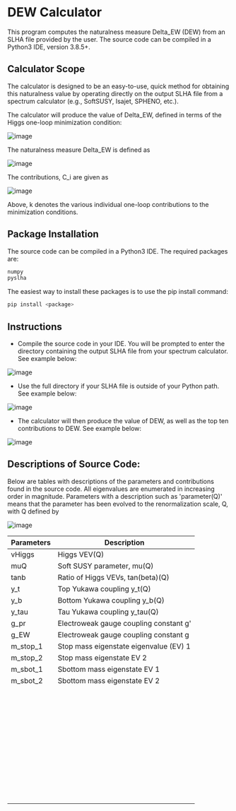 # DEW Calculator
This program computes the naturalness measure Delta_EW (DEW) from an SLHA file provided by the user. The source code can be compiled in a Python3 IDE, version 3.8.5+.

## Calculator Scope
The calculator is designed to be an easy-to-use, quick method for obtaining this naturalness value by operating directly on the output SLHA file from a spectrum calculator (e.g., SoftSUSY, Isajet, SPHENO, etc.).

The calculator will produce the value of Delta_EW, defined in terms of the Higgs one-loop minimization condition:

![image](https://user-images.githubusercontent.com/85904612/123332148-c3b67700-d505-11eb-88c6-1d0aa9cc8488.png)

The naturalness measure Delta_EW is defined as 

![image](https://user-images.githubusercontent.com/85904612/123333435-5d325880-d507-11eb-9437-68f18dbe9657.png)


The contributions, C_i are given as

![image](https://user-images.githubusercontent.com/85904612/123333314-36742200-d507-11eb-9343-4bdaf9272592.png)

Above, k denotes the various individual one-loop contributions to the minimization conditions. 

## Package Installation
The source code can be compiled in a Python3 IDE. The required packages are:

```sh
numpy
pyslha
```

The easiest way to install these packages is to use the pip install command:

```sh
pip install <package>
```

## Instructions
- Compile the source code in your IDE. You will be prompted to enter the directory containing the output SLHA file from your spectrum calculator. See example below:

![image](https://user-images.githubusercontent.com/85904612/123331182-91584a00-d504-11eb-868f-fdea750dc179.png)

- Use the full directory if your SLHA file is outside of your Python path. See example below:

![image](https://user-images.githubusercontent.com/85904612/123335876-b5b72500-d50a-11eb-8714-43db7c1c7992.png)

- The calculator will then produce the value of DEW, as well as the top ten contributions to DEW. See example below:

![image](https://user-images.githubusercontent.com/85904612/123335984-db442e80-d50a-11eb-8f73-5bb0d0040053.png)

## Descriptions of Source Code:
Below are tables with descriptions of the parameters and contributions found in the source code. All eigenvalues are enumerated in increasing order in magnitude. Parameters with a description such as 'parameter(Q)' means that the parameter has been evolved to the renormalization scale, Q, with Q defined by

![image](https://user-images.githubusercontent.com/85904612/123335409-067a4e00-d50a-11eb-88b1-8df6b125055f.png)


| Parameters | Description |
| ------ | ------ |
| vHiggs | Higgs VEV(Q) |
| muQ | Soft SUSY parameter, mu(Q) |
| tanb | Ratio of Higgs VEVs, tan(beta)(Q) |
| y_t | Top Yukawa coupling y_t(Q) |
| y_b | Bottom Yukawa coupling y_b(Q) |
| y_tau | Tau Yukawa coupling y_tau(Q) |
| g_pr | Electroweak gauge coupling constant g' |
| g_EW | Electroweak gauge coupling constant g |
| m_stop_1 | Stop mass eigenstate eigenvalue (EV) 1 |
| m_stop_2 | Stop mass eigenstate EV 2 |
| m_sbot_1 | Sbottom mass eigenstate EV 1 |
| m_sbot_2 | Sbottom mass eigenstate EV 2 |
|  |  |
|  |  |
|  |  |
|  |  |
|  |  |
|  |  |
|  |  |
|  |  |
|  |  |
|  |  |
|  |  |
|  |  |
|  |  |
|  |  |
|  |  |
|  |  |
|  |  |
|  |  |
|  |  |
|  |  |
|  |  |
|  |  |
|  |  |
|  |  |
|  |  |
|  |  |
|  |  |
|  |  |
|  |  |
|  |  |
|  |  |
|  |  |
|  |  |
|  |  |
|  |  |
|  |  |
|  |  |
|  |  |
|  |  |
|  |  |
|  |  |
|  |  |
|  |  |
|  |  |

